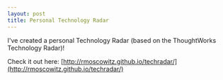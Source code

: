 ```yaml
---
layout: post
title: Personal Technology Radar
---
```


I've created a personal Technology Radar (based on the ThoughtWorks Technology Radar)! 

Check it out here: [http://rmoscowitz.github.io/techradar/](http://rmoscowitz.github.io/techradar/)
